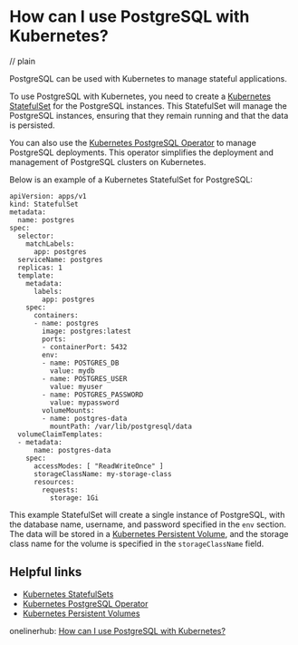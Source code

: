 # How can I use PostgreSQL with Kubernetes?
// plain

PostgreSQL can be used with Kubernetes to manage stateful applications.

To use PostgreSQL with Kubernetes, you need to create a [Kubernetes StatefulSet](https://kubernetes.io/docs/concepts/workloads/controllers/statefulset/) for the PostgreSQL instances. This StatefulSet will manage the PostgreSQL instances, ensuring that they remain running and that the data is persisted.

You can also use the [Kubernetes PostgreSQL Operator](https://github.com/zalando/postgres-operator) to manage PostgreSQL deployments. This operator simplifies the deployment and management of PostgreSQL clusters on Kubernetes.

Below is an example of a Kubernetes StatefulSet for PostgreSQL:

```
apiVersion: apps/v1
kind: StatefulSet
metadata:
  name: postgres
spec:
  selector:
    matchLabels:
      app: postgres
  serviceName: postgres
  replicas: 1
  template:
    metadata:
      labels:
        app: postgres
    spec:
      containers:
      - name: postgres
        image: postgres:latest
        ports:
        - containerPort: 5432
        env:
        - name: POSTGRES_DB
          value: mydb
        - name: POSTGRES_USER
          value: myuser
        - name: POSTGRES_PASSWORD
          value: mypassword
        volumeMounts:
        - name: postgres-data
          mountPath: /var/lib/postgresql/data
  volumeClaimTemplates:
  - metadata:
      name: postgres-data
    spec:
      accessModes: [ "ReadWriteOnce" ]
      storageClassName: my-storage-class
      resources:
        requests:
          storage: 1Gi
```

This example StatefulSet will create a single instance of PostgreSQL, with the database name, username, and password specified in the `env` section. The data will be stored in a [Kubernetes Persistent Volume](https://kubernetes.io/docs/concepts/storage/persistent-volumes/), and the storage class name for the volume is specified in the `storageClassName` field.

## Helpful links
- [Kubernetes StatefulSets](https://kubernetes.io/docs/concepts/workloads/controllers/statefulset/)
- [Kubernetes PostgreSQL Operator](https://github.com/zalando/postgres-operator)
- [Kubernetes Persistent Volumes](https://kubernetes.io/docs/concepts/storage/persistent-volumes/)

onelinerhub: [How can I use PostgreSQL with Kubernetes?](https://onelinerhub.com/postgresql/how-can-i-use-postgresql-with-kubernetes)